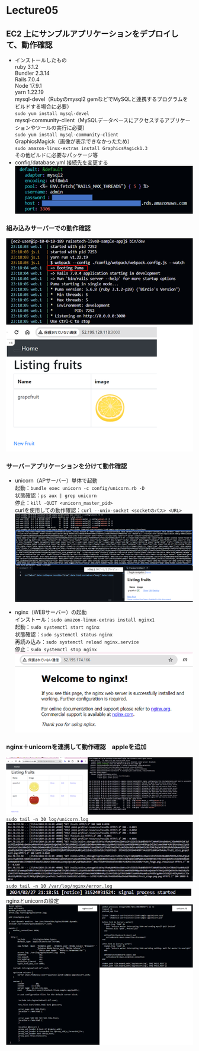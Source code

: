 # Lecture05
## EC2 上にサンプルアプリケーションをデプロイして、動作確認  　
- インストールしたもの  
ruby 3.1.2  
Bundler 2.3.14  
Rails 7.0.4  
Node 17.9.1  
yarn 1.22.19  
mysql-devel（Rubyのmysql2 gemなどでMySQLと連携するプログラムをビルドする場合に必要）  
`sudo yum install mysql-devel`  
mysql-community-client（MySQLデータベースにアクセスするアプリケーションやツールの実行に必要）  
`sudo yum install mysql-community-client`  
GraphicsMagick（画像が表示できなかったため）   
`sudo amazon-linux-extras install GraphicsMagick1.3`  
その他ビルドに必要なパッケージ等
- config/database.yml 接続先を変更する
![database.ymlの設定](image/lecture05/img-01.png)

### 組み込みサーバーでの動作確認
![組み込みサーバーでの動作確認](image/lecture05/img-02.png)

### サーバーアプリケーションを分けて動作確認  
- unicorn（APサーバー）単体で起動    
起動：`bundle exec unicorn -c config/unicorn.rb -D`  
状態確認：`ps aux | grep unicorn`  
停止：`kill -QUIT <unicorn_master_pid>`    
curlを使用しての動作確認：`curl --unix-socket <socketのパス> <URL>`
![unicorn動作確認](image/lecture05/img-03.png)

- nginx（WEBサーバー）の起動  
インストール：`sudo amazon-linux-extras install nginx1`  
起動：`sudo systemctl start nginx`  
状態確認：`sudo systemctl status nginx`  
再読み込み：`sudo systemctl reload nginx.service`   
停止：`sudo systemctl stop nginx`  
![nginxの起動](image/lecture05/img-04.png)

### nginx＋unicornを連携して動作確認　appleを追加
![nginx+unicorn](image/lecture05/img-05.png)
`sudo tail -n 30 log/unicorn.log`  
![unicorn.log](image/lecture05/img-06.png)
`sudo tail -n 10 /var/log/nginx/error.log`  
![nginxエラーログ](image/lecture05/img-07.png)  
nginxとunicornの設定  
![nginxとunicornの設定](image/lecture05/img-08.png)

